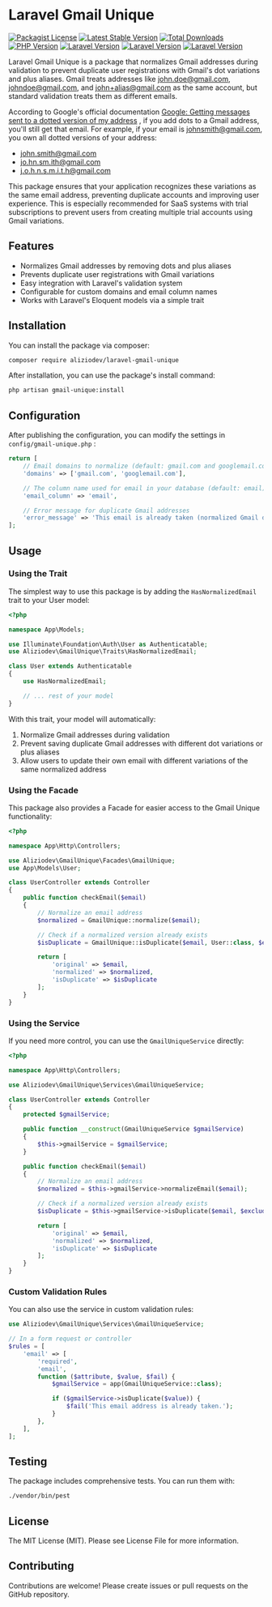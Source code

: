 # Laravel Gmail Unique
[![Packagist License](https://img.shields.io/badge/Licence-MIT-blue)](https://github.com/aliziodev/laravel-gmail-unique/blob/main/LICENSE)
[![Latest Stable Version](https://img.shields.io/packagist/v/aliziodev/laravel-gmail-unique?label=Stable)](https://packagist.org/packages/aliziodev/laravel-gmail-unique)
[![Total Downloads](https://img.shields.io/packagist/dt/aliziodev/laravel-gmail-unique.svg?label=Downloads)](https://packagist.org/packages/aliziodev/laravel-gmail-unique)
[![PHP Version](https://img.shields.io/packagist/php-v/aliziodev/laravel-gmail-unique.svg)](https://packagist.org/packages/aliziodev/laravel-gmail-unique)
[![Laravel Version](https://img.shields.io/badge/Laravel-10.x-red)](https://packagist.org/packages/aliziodev/laravel-gmail-unique)
[![Laravel Version](https://img.shields.io/badge/Laravel-11.x-red)](https://packagist.org/packages/aliziodev/laravel-gmail-unique)
[![Laravel Version](https://img.shields.io/badge/Laravel-12.x-red)](https://packagist.org/packages/aliziodev/laravel-gmail-unique)


Laravel Gmail Unique is a package that normalizes Gmail addresses during validation to prevent duplicate user registrations with Gmail's dot variations and plus aliases. Gmail treats addresses like john.doe@gmail.com, johndoe@gmail.com, and john+alias@gmail.com as the same account, but standard validation treats them as different emails.

According to Google's official documentation [Google: Getting messages sent to a dotted version of my address](https://support.google.com/mail/answer/10313#zippy=%2Cgetting-messages-sent-to-a-dotted-version-of-my-address) , if you add dots to a Gmail address, you'll still get that email. For example, if your email is johnsmith@gmail.com, you own all dotted versions of your address:

-   john.smith@gmail.com
-   jo.hn.sm.ith@gmail.com
-   j.o.h.n.s.m.i.t.h@gmail.com

This package ensures that your application recognizes these variations as the same email address, preventing duplicate accounts and improving user experience. This is especially recommended for SaaS systems with trial subscriptions to prevent users from creating multiple trial accounts using Gmail variations.

## Features

-   Normalizes Gmail addresses by removing dots and plus aliases
-   Prevents duplicate user registrations with Gmail variations
-   Easy integration with Laravel's validation system
-   Configurable for custom domains and email column names
-   Works with Laravel's Eloquent models via a simple trait

## Installation

You can install the package via composer:

```bash
composer require aliziodev/laravel-gmail-unique
```

After installation, you can use the package's install command:

```bash
php artisan gmail-unique:install
```

## Configuration

After publishing the configuration, you can modify the settings in `config/gmail-unique.php` :

```php
return [
    // Email domains to normalize (default: gmail.com and googlemail.com)
    'domains' => ['gmail.com', 'googlemail.com'],

    // The column name used for email in your database (default: email)
    'email_column' => 'email',

    // Error message for duplicate Gmail addresses
    'error_message' => 'This email is already taken (normalized Gmail detected).'
];
```

## Usage

### Using the Trait

The simplest way to use this package is by adding the `HasNormalizedEmail` trait to your User model:

```php
<?php

namespace App\Models;

use Illuminate\Foundation\Auth\User as Authenticatable;
use Aliziodev\GmailUnique\Traits\HasNormalizedEmail;

class User extends Authenticatable
{
    use HasNormalizedEmail;

    // ... rest of your model
}
```

With this trait, your model will automatically:

1. Normalize Gmail addresses during validation
2. Prevent saving duplicate Gmail addresses with different dot variations or plus aliases
3. Allow users to update their own email with different variations of the same normalized address

### Using the Facade

This package also provides a Facade for easier access to the Gmail Unique functionality:

```php
<?php

namespace App\Http\Controllers;

use Aliziodev\GmailUnique\Facades\GmailUnique;
use App\Models\User;

class UserController extends Controller
{
    public function checkEmail($email)
    {
        // Normalize an email address
        $normalized = GmailUnique::normalize($email);

        // Check if a normalized version already exists
        $isDuplicate = GmailUnique::isDuplicate($email, User::class, $excludeId = null);

        return [
            'original' => $email,
            'normalized' => $normalized,
            'isDuplicate' => $isDuplicate
        ];
    }
}
```

### Using the Service

If you need more control, you can use the `GmailUniqueService` directly:

```php
<?php

namespace App\Http\Controllers;

use Aliziodev\GmailUnique\Services\GmailUniqueService;

class UserController extends Controller
{
    protected $gmailService;

    public function __construct(GmailUniqueService $gmailService)
    {
        $this->gmailService = $gmailService;
    }

    public function checkEmail($email)
    {
        // Normalize an email address
        $normalized = $this->gmailService->normalizeEmail($email);

        // Check if a normalized version already exists
        $isDuplicate = $this->gmailService->isDuplicate($email, $excludeId = null);

        return [
            'original' => $email,
            'normalized' => $normalized,
            'isDuplicate' => $isDuplicate
        ];
    }
}
```

### Custom Validation Rules

You can also use the service in custom validation rules:

```php
use Aliziodev\GmailUnique\Services\GmailUniqueService;

// In a form request or controller
$rules = [
    'email' => [
        'required',
        'email',
        function ($attribute, $value, $fail) {
            $gmailService = app(GmailUniqueService::class);

            if ($gmailService->isDuplicate($value)) {
                $fail('This email address is already taken.');
            }
        },
    ],
];
```

## Testing

The package includes comprehensive tests. You can run them with:

```bash
./vendor/bin/pest
```

## License

The MIT License (MIT). Please see License File for more information.

## Contributing

Contributions are welcome! Please create issues or pull requests on the GitHub repository.
